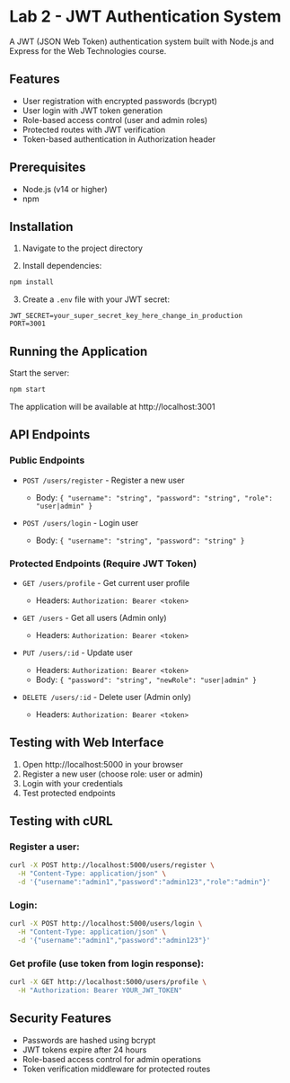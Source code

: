 # Lab 2 - JWT Authentication System

A JWT (JSON Web Token) authentication system built with Node.js and Express for the Web Technologies course.

## Features

- User registration with encrypted passwords (bcrypt)
- User login with JWT token generation
- Role-based access control (user and admin roles)
- Protected routes with JWT verification
- Token-based authentication in Authorization header

## Prerequisites

- Node.js (v14 or higher)
- npm

## Installation

1. Navigate to the project directory

2. Install dependencies:
```bash
npm install
```

3. Create a `.env` file with your JWT secret:
```
JWT_SECRET=your_super_secret_key_here_change_in_production
PORT=3001
```

## Running the Application

Start the server:
```bash
npm start
```

The application will be available at http://localhost:3001

## API Endpoints

### Public Endpoints

- `POST /users/register` - Register a new user
  - Body: `{ "username": "string", "password": "string", "role": "user|admin" }`
  
- `POST /users/login` - Login user
  - Body: `{ "username": "string", "password": "string" }`

### Protected Endpoints (Require JWT Token)

- `GET /users/profile` - Get current user profile
  - Headers: `Authorization: Bearer <token>`

- `GET /users` - Get all users (Admin only)
  - Headers: `Authorization: Bearer <token>`

- `PUT /users/:id` - Update user
  - Headers: `Authorization: Bearer <token>`
  - Body: `{ "password": "string", "newRole": "user|admin" }`

- `DELETE /users/:id` - Delete user (Admin only)
  - Headers: `Authorization: Bearer <token>`

## Testing with Web Interface

1. Open http://localhost:5000 in your browser
2. Register a new user (choose role: user or admin)
3. Login with your credentials
4. Test protected endpoints

## Testing with cURL

### Register a user:
```bash
curl -X POST http://localhost:5000/users/register \
  -H "Content-Type: application/json" \
  -d '{"username":"admin1","password":"admin123","role":"admin"}'
```

### Login:
```bash
curl -X POST http://localhost:5000/users/login \
  -H "Content-Type: application/json" \
  -d '{"username":"admin1","password":"admin123"}'
```

### Get profile (use token from login response):
```bash
curl -X GET http://localhost:5000/users/profile \
  -H "Authorization: Bearer YOUR_JWT_TOKEN"
```

## Security Features

- Passwords are hashed using bcrypt
- JWT tokens expire after 24 hours
- Role-based access control for admin operations
- Token verification middleware for protected routes